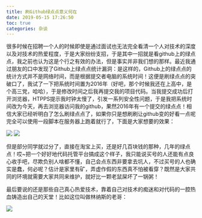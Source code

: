 ```yaml
---
title: 刷Github绿点点意义何在
date: 2019-05-15 17:26:50
toc: true
categories: 杂谈
---
```


很多时候在招聘一个人的时候即使是通过面试也无法完全看清一个人对技术的深度以及对技术的热爱程度，于是大家纷纷支招，于是其中一招就是看github上的绿点点，我之前也认为这是个行之有效的办法，但是事实并非我们想的那样。最近我通过朋友的口中发现了Github上绿点点统计漏洞：是这样的，Github上的绿点点的统计方式并不是网络时间，而是根据提交者电脑的系统时间！这便是刷绿点点的突破口了，我试了一下把系统时间置为2016年（好吧，那个时候我还在上高中，是个高三党，哈哈），于是修改时间之后我再提交我的项目代码。当我提交成功后打开浏览器，HTPPS提示我时钟太慢了，引发一系列安全性问题，于是我把系统时间改为今天，再去浏览器访问我的github，果然2016年有一个提交的绿点点！相信大家已经听明白了怎么刷绿点点了，如果你只是想刷刷让github变的好看一点呢完全可以使用一段脚本在服务器上跑着就行了，下面是大家想要的效果：

<!-- more -->

![](https://s2.ax1x.com/2019/05/15/E7eWQ0.png)
![](https://s2.ax1x.com/2019/05/15/E7e5eU.png)

但是部分同学就过分了，直接在淘宝上买，还是好几百块钱的那种，几年的绿点点！哎~把一个好好地代码托管平台搞成这个样子，我只能说买号的人还能有点良心收手吧，尽欺负别人啥都不懂，自己会点东西非要拿去坑人，不过买号的人也确实是蠢，何必呢？估计是家里有矿，弄虚作假的东西真不怕被看穿？既然是大家共同的环境就需要大家共同来维护，就好比一颗老鼠屎坏了一锅粥！

最后要说的还是那些自己真心热爱技术，靠着自己对技术的痴迷和对代码的一腔热血铸造出自己的天堂！比如这位叫做林纳斯的老哥：

![](https://s2.ax1x.com/2019/05/15/E7ebWR.png)

